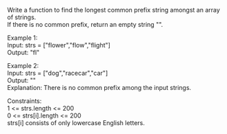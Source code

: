 Write a function to find the longest common prefix string amongst an array of strings.  
If there is no common prefix, return an empty string "".  

Example 1:  
Input: strs = ["flower","flow","flight"]  
Output: "fl"  

Example 2:  
Input: strs = ["dog","racecar","car"]  
Output: ""  
Explanation: There is no common prefix among the input strings.  

Constraints:  
1 <= strs.length <= 200  
0 <= strs[i].length <= 200  
strs[i] consists of only lowercase English letters.  